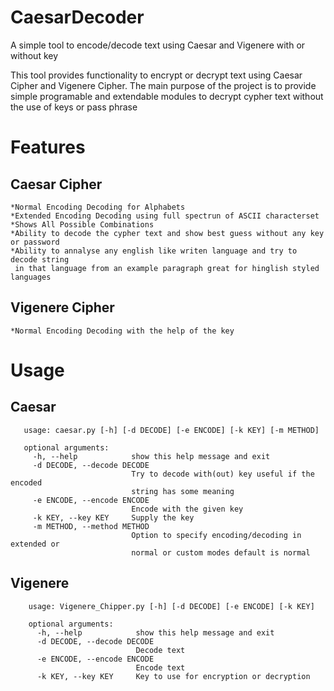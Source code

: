 # CaesarDecoder
A simple tool to encode/decode text using Caesar and Vigenere with or without key

This tool provides functionality to encrypt or decrypt text using Caesar Cipher
and Vigenere Cipher.
The main purpose of the project is to provide simple programable and extendable
modules to decrypt cypher text without the use of keys or pass phrase

# Features

## Caesar Cipher
    *Normal Encoding Decoding for Alphabets
    *Extended Encoding Decoding using full spectrun of ASCII characterset
    *Shows All Possible Combinations
    *Ability to decode the cypher text and show best guess without any key or password
    *Ability to annalyse any english like writen language and try to decode string
     in that language from an example paragraph great for hinglish styled languages

## Vigenere Cipher
    *Normal Encoding Decoding with the help of the key


# Usage
   
## Caesar
 ```
    usage: caesar.py [-h] [-d DECODE] [-e ENCODE] [-k KEY] [-m METHOD]

    optional arguments:
      -h, --help            show this help message and exit
      -d DECODE, --decode DECODE
                            Try to decode with(out) key useful if the encoded
                            string has some meaning
      -e ENCODE, --encode ENCODE
                            Encode with the given key
      -k KEY, --key KEY     Supply the key
      -m METHOD, --method METHOD
                            Option to specify encoding/decoding in extended or
                            normal or custom modes default is normal
```

## Vigenere
```
    usage: Vigenere_Chipper.py [-h] [-d DECODE] [-e ENCODE] [-k KEY]

    optional arguments:
      -h, --help            show this help message and exit
      -d DECODE, --decode DECODE
                            Decode text
      -e ENCODE, --encode ENCODE
                            Encode text
      -k KEY, --key KEY     Key to use for encryption or decryption
```
